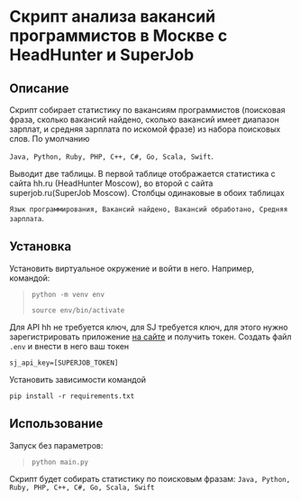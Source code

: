 # Скрипт анализа вакансий программистов в Москве с HeadHunter и SuperJob

## Описание
Скрипт собирает статистику по вакансиям программистов (поисковая фраза, сколько вакансий найдено, сколько
вакансий имеет диапазон зарплат, и средняя зарплата по искомой фразе) из набора поисковых
слов. По умолчанию 

`Java, Python, Ruby, PHP, C++, C#, Go, Scala, Swift`. 
        
Выводит две таблицы.
В первой таблице отображается статистика с сайта hh.ru (HeadHunter Moscow), во второй с сайта superjob.ru(SuperJob Moscow). Столбцы одинаковые в обоих таблицах 

`Язык программирования, Вакансий найдено, Вакансий обработано, Средняя зарплата`.

## Установка
Установить виртуальное окружение и войти в него. Например, командой:
>
>  ```python -m venv env```
> 
> ```source env/bin/activate```

Для API hh не требуется ключ, для SJ требуется ключ, для этого нужно зарегистрировать приложение [на сайте](https://api.superjob.ru/) и получить токен.
Создать файл `.env` и внести в него ваш токен 

```sj_api_key=[SUPERJOB_TOKEN]```

Установить зависимости командой 

```pip install -r requirements.txt```

## Использование

Запуск без параметров:
> ```python main.py```

Cкрипт будет собирать статистику по поисковым фразам: `Java, Python, Ruby, PHP, C++, C#, Go, Scala, Swift`

